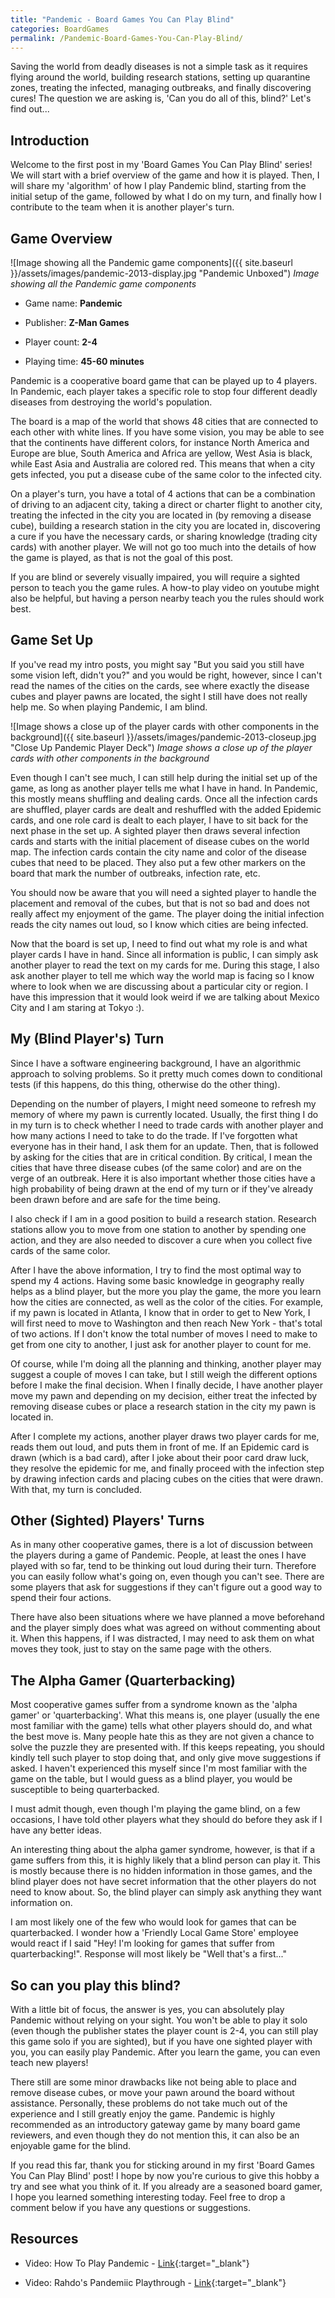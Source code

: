 ```yaml
---
title: "Pandemic - Board Games You Can Play Blind"
categories: BoardGames
permalink: /Pandemic-Board-Games-You-Can-Play-Blind/
---
```

Saving the world from deadly diseases is not a simple task as it requires flying around the world, building research stations, setting up quarantine zones, treating the infected, managing outbreaks, and finally discovering cures! The question we are asking is, 'Can you do all of this, blind?' Let's find out...

## Introduction

Welcome to the first post in my 'Board Games You Can Play Blind' series! We will start with a brief overview of the game and how it is played. Then, I will share my 'algorithm' of how I play Pandemic blind, starting from the initial setup of the game, followed by what I do on my turn, and finally how I contribute to the team when it is another player's turn. 

## Game Overview

![Image showing all the Pandemic game components]({{ site.baseurl }}/assets/images/pandemic-2013-display.jpg "Pandemic Unboxed")
_Image showing all the Pandemic game components_

* Game name: **Pandemic**

* Publisher: **Z-Man Games**

* Player count: **2-4**

* Playing time: **45-60 minutes**

Pandemic is a cooperative board game that can be played up to 4 players. In Pandemic, each player takes a specific role to stop four different deadly diseases from destroying the world's population. 

The board is a map of the world that shows 48 cities that are connected to each other with white lines. If you have some vision, you may be able to see that the continents have different colors, for instance North America and Europe are blue, South America and Africa are yellow, West Asia is black, while East Asia and Australia are colored red. This means that when a city gets infected, you put a disease cube of the same color to the infected city.

On a player's turn, you have a total of 4 actions that can be a combination of driving to an adjacent city, taking a direct or charter flight to another city, treating the infected in the city you are located in (by removing a disease cube), building a research station in the city you are located in, discovering a cure if you have the necessary cards, or sharing knowledge (trading city cards) with another player. We will not go too much into the details of how the game is played, as that is not the goal of this post.

If you are blind or severely visually impaired, you will require a sighted person to teach you the game rules. A how-to play video on youtube might also be helpful, but having a person nearby teach you the rules should work best.

## Game Set Up

If you've read my intro posts, you might say "But you said you still have some vision left, didn't you?" and you would be right, however, since I can't read the names of the cities on the cards, see where exactly the disease cubes and player pawns are located, the sight I still have does not really help me. So when playing Pandemic, I am blind.

![Image shows a close up of the player cards with other components in the background]({{ site.baseurl }}/assets/images/pandemic-2013-closeup.jpg "Close Up Pandemic Player Deck")
_Image shows a close up of the player cards with other components in the background_

Even though I can't see much, I can still help during the initial set up of the game, as long as another player tells me what I have in hand. In Pandemic, this mostly means shuffling and dealing cards. Once all the infection cards are shuffled, player cards are dealt and reshuffled with the added Epidemic cards, and one role card is dealt to each player, I have to sit back for the next phase in the set up. A sighted player then draws several infection cards and starts with the initial placement of disease cubes on the world map. The infection cards contain the city name and color of the disease cubes that need to be placed. They also put a few other markers on the board that mark the number of outbreaks, infection rate,  etc. 

You should now be aware that you will need a sighted player to handle the placement and removal of the cubes, but that is not so bad and does not really affect my enjoyment of the game. The player doing the initial infection reads the city names out loud, so I know which cities are being infected. 

Now that the board is set up, I need to find out what my role is and what player cards I have in hand. Since all information is public, I can simply ask another player to read the text on my cards for me. During this stage, I also ask another player to tell me which way the world map is facing so I know where to look when we are discussing about a particular city or region. I have this impression that it would look weird if we are talking about Mexico City and I am staring at Tokyo :).

## My (Blind Player's) Turn

Since I have a software engineering background, I have an algorithmic approach to solving problems. So it pretty much comes down to conditional tests (if this happens, do this thing, otherwise do the other thing).

Depending on the number of players, I might need someone to refresh my memory of where my pawn is currently located. Usually, the first thing I do in my turn is to check whether I need to trade cards with another player and how many actions I need to take to do the trade. If I've forgotten what everyone has in their hand, I ask them for an update. Then, that is followed by asking for the cities that are in critical condition. By critical, I mean the cities that have three disease cubes (of the same color) and are on the verge of an outbreak. Here it is also important whether those cities have a high probability of being drawn at the end of my turn or if they've already been drawn before and are safe for the time being. 

I also check if I am in a good position to build a research station. Research stations allow you to move from one station to another by spending one action, and they are also needed to discover a cure when you collect five cards of the same color.

After I have the above information, I try to find the most optimal way to spend my 4 actions. Having some basic knowledge in geography really helps as a blind player, but the more you play the game, the more you learn how the cities are connected, as well as the color of the cities. For example, if my pawn is located in Atlanta, I know that in order to get to New York, I will first need to move to Washington and then reach New York - that's total of two actions. If I don't know the total number of moves I need to make to get from one city to another, I just ask for another player to count for me.

Of course, while I'm doing all the planning and  thinking, another player may suggest a couple of moves I can take, but I still weigh the different options before I make the final decision. When I finally decide, I have another player move my pawn and depending on my decision, either treat the infected by removing disease cubes or place a research station in the city my pawn is located in.

After I complete my actions, another player draws two player cards for me, reads them out loud, and puts them in front of me. If an Epidemic card is drawn (which is a bad card), after I joke about their poor card draw luck, they resolve the epidemic for me, and finally proceed with the infection step by drawing infection cards and placing cubes on the cities that were drawn. With that, my turn is concluded.

## Other (Sighted) Players' Turns

As in many other cooperative games, there is a lot of discussion between the players during a game of Pandemic. People, at least the ones I have played with so far, tend to be thinking out loud during their turn. Therefore you can easily follow what's going on, even though you can't see. There are some players that ask for suggestions if they can't figure out a good way to spend their four actions.

There have also been situations where we have planned a move beforehand and the player simply does what was agreed on without commenting about it. When this happens, if I was distracted, I may need to ask them on what moves they took, just to stay on the same page with the others.

## The Alpha Gamer (Quarterbacking)

Most cooperative games suffer from a syndrome known as the 'alpha gamer' or 'quarterbacking'. What this means is, one player (usually the ene most familiar with the game) tells what other players should do, and what the best move is. Many people hate this as they are not given a chance to solve the puzzle they are presented with. If this keeps repeating, you should kindly tell such player to stop doing that, and only give move suggestions if asked. I haven't experienced this myself since I'm most familiar with the game on the table, but I would guess as a blind player, you would be susceptible to being quarterbacked. 

I must admit though, even though I'm playing the game blind, on a few occasions, I have told other players what they should do before they ask if I have any better ideas.

An interesting thing about the alpha gamer syndrome, however, is that if a game suffers from this, it is highly likely that a blind person can play it. This is mostly because there is no hidden information in those games, and the blind player does not have secret information that the other players do not need to know about. So, the blind player can simply ask anything they want information on.

I am most likely one of the few who would look for games that can be quarterbacked. I wonder how a 'Friendly Local Game Store' employee would react if I said "Hey! I'm looking for games that suffer from quarterbacking!". Response will most likely be "Well that's a first..."

## So can you play this blind?

With a little bit of focus, the answer is yes, you can absolutely play Pandemic without relying on your sight. You won't be able to play it solo (even though the publisher states the player count is 2-4, you can still play this game solo if you are sighted), but if you have one sighted player with you, you can easily play Pandemic. After you learn the game, you can even teach new players! 

There still are some minor drawbacks like not being able to place and remove disease cubes, or move your pawn around the board without assistance. Personally, these problems do not take much out of  the experience and I still greatly enjoy the game. Pandemic is highly recommended as an introductory gateway game by many board game reviewers, and even though they do not mention this, it can also be an enjoyable game for the blind.

If you read this far, thank you for sticking around in my first 'Board Games You Can Play Blind' post! I hope by now you're curious to give this hobby a try and see what you think of it. If you already are a seasoned board gamer, I hope you learned something interesting today. Feel free to drop a comment below if you have any questions or suggestions.

## Resources

* Video: How To Play Pandemic - [Link](https://www.youtube.com/watch?v=JeJQWrocQnY){:target="_blank"}

* Video: Rahdo's Pandemiic Playthrough - [Link](https://www.youtube.com/watch?v=K5k19ZHWsqg){:target="_blank"}